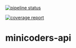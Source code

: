 [![pipeline status](https://gitlab.webcook.cz:8084/own-projects/websense-api/badges/master/pipeline.svg)](https://gitlab.webcook.cz:8084/own-projects/websense-api/commits/master)

[![coverage report](https://gitlab.webcook.cz:8084/own-projects/websense-api/badges/master/coverage.svg)](https://gitlab.webcook.cz:8084/own-projects/websense-api/commits/master)
# minicoders-api
